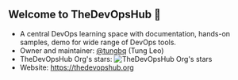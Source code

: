 ## Welcome to TheDevOpsHub 👋
- A central DevOps learning space with documentation, hands-on samples, demo for wide range of DevOps tools.
- Owner and maintainer: [@tungbq](https://github.com/tungbq) (Tung Leo)
- TheDevOpsHub Org's stars: ![TheDevOpsHub Org's stars](https://img.shields.io/github/stars/TheDevOpsHub)
- Website: https://thedevopshub.org
